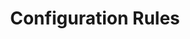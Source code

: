---
pcx_content_type: navigation
title: Configuration Rules
external_link: /rules/examples/define-single-configuration-terraform/
weight: 8
_build:
  publishResources: false
  render: never
---